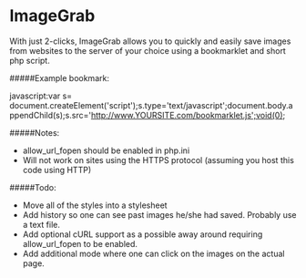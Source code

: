 ImageGrab
=========

With just 2-clicks, ImageGrab allows you to quickly and easily save images from websites to the server of your choice using a bookmarklet and short php script.

#####Example bookmark:

javascript:var s= document.createElement('script');s.type='text/javascript';document.body.appendChild(s);s.src='http://www.YOURSITE.com/bookmarklet.js';void(0);

#####Notes: 
- allow_url_fopen should be enabled in php.ini
- Will not work on sites using the HTTPS protocol (assuming you host this code using HTTP)

#####Todo:
- Move all of the styles into a stylesheet
- Add history so one can see past images he/she had saved. Probably use a text file.
- Add optional cURL support as a possible away around requiring allow_url_fopen to be enabled.
- Add additional mode where one can click on the images on the actual page.
